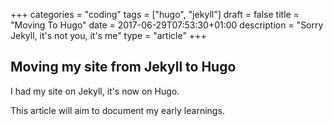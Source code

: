 +++
categories = "coding"
tags = ["hugo", "jekyll"]
draft = false
title = "Moving To Hugo"
date = 2017-06-29T07:53:30+01:00
description = "Sorry Jekyll, it's not you, it's me"
type = "article"
+++

## Moving my site from Jekyll to Hugo

I had my site on Jekyll, it's now on Hugo.

This article will aim to document my early learnings.
